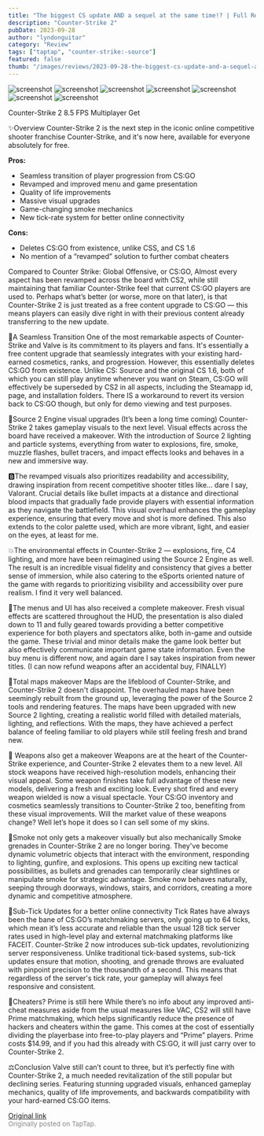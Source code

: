 ```yaml
---
title: "The biggest CS update AND a sequel at the same time!? | Full Review - Counter-Strike 2"
description: "Counter-Strike 2"
pubDate: 2023-09-28
author: "lyndonguitar"
category: "Review"
tags: ["taptap", "counter-strike:-source"]
featured: false
thumb: "/images/reviews/2023-09-28-the-biggest-cs-update-and-a-sequel-at-the-same-time--full-review---counter-strike-2-0.avif"
---
```


<div class="gallery">
  <img src="/images/reviews/2023-09-28-the-biggest-cs-update-and-a-sequel-at-the-same-time--full-review---counter-strike-2-0.avif" alt="screenshot" />
  <img src="/images/reviews/2023-09-28-the-biggest-cs-update-and-a-sequel-at-the-same-time--full-review---counter-strike-2-1.avif" alt="screenshot" />
  <img src="/images/reviews/2023-09-28-the-biggest-cs-update-and-a-sequel-at-the-same-time--full-review---counter-strike-2-2.avif" alt="screenshot" />
  <img src="/images/reviews/2023-09-28-the-biggest-cs-update-and-a-sequel-at-the-same-time--full-review---counter-strike-2-3.avif" alt="screenshot" />
  <img src="/images/reviews/2023-09-28-the-biggest-cs-update-and-a-sequel-at-the-same-time--full-review---counter-strike-2-4.avif" alt="screenshot" />
  <img src="/images/reviews/2023-09-28-the-biggest-cs-update-and-a-sequel-at-the-same-time--full-review---counter-strike-2-5.avif" alt="screenshot" />
  <img src="/images/reviews/2023-09-28-the-biggest-cs-update-and-a-sequel-at-the-same-time--full-review---counter-strike-2-6.avif" alt="screenshot" />
</div>

Counter-Strike 2
8.5
FPS
Multiplayer
Get

✨Overview
Counter-Strike 2 is the next step in the iconic online competitive shooter franchise Counter-Strike, and it's now here, available for everyone absolutely for free.


**Pros:**
- Seamless transition of player progression from CS:GO
- Revamped and improved menu and game presentation
- Quality of life improvements
- Massive visual upgrades
- Game-changing smoke mechanics
- New tick-rate system for better online connectivity


**Cons:**
- Deletes CS:GO from existence, unlike CSS, and CS 1.6
- No mention of a “revamped” solution to further combat cheaters


Compared to Counter Strike: Global Offensive, or CS:GO, Almost every aspect has been revamped across the board with CS2, while still maintaining that familiar Counter-Strike feel that current CS:GO players are used to. Perhaps what’s better (or worse, more on that later), is that Counter-Strike 2 is just treated as a free content upgrade to CS:GO — this means players can easily dive right in with their previous content already transferring to the new update.

🔀A Seamless Transition
One of the most remarkable aspects of Counter-Strike and Valve is its commitment to its players and fans. It's essentially a free content upgrade that seamlessly integrates with your existing hard-earned cosmetics, ranks, and progression. However, this essentially deletes CS:GO from existence. Unlike CS: Source and the original CS 1.6, both of which you can still play anytime whenever you want on Steam, CS:GO will effectively be superseded by CS2 in all aspects, including the Steamapp id, page, and installation folders. There IS a workaround to revert its version back to CS:GO though, but only for demo viewing and test purposes.

🎨Source 2 Engine visual upgrades (It’s been a long time coming)
Counter-Strike 2 takes gameplay visuals to the next level. Visual effects across the board have received a makeover. With the introduction of Source 2 lighting and particle systems, everything from water to explosions, fire, smoke, muzzle flashes, bullet tracers, and impact effects looks and behaves in a new and immersive way.

🅱️The revamped visuals also prioritizes readability and accessibility, drawing inspiration from recent competitive shooter titles like… dare I say, Valorant. Crucial details like bullet impacts at a distance and directional blood impacts that gradually fade provide players with essential information as they navigate the battlefield. This visual overhaul enhances the gameplay experience, ensuring that every move and shot is more defined. This also extends to the color palette used, which are more vibrant, light, and easier on the eyes, at least for me.

💥The environmental effects in Counter-Strike 2 — explosions, fire, C4 lighting, and more have been reimagined using the Source 2 Engine as well. The result is an incredible visual fidelity and consistency that gives a better sense of immersion, while also catering to the eSports oriented nature of the game with regards to prioritizing visibility and accessibility over pure realism. I find it very well balanced.

📜The menus and UI has also received a complete makeover. Fresh visual effects are scattered throughout the HUD, the presentation is also dialed down to 11 and fully geared towards providing a better competitive experience for both players and spectators alike, both in-game and outside the game. These trivial and minor details make the game look better but also effectively communicate important game state information. Even the buy menu is different now, and again dare I say takes inspiration from newer titles. (I can now refund weapons after an accidental buy, FINALLY)

🏢Total maps makeover
Maps are the lifeblood of Counter-Strike, and Counter-Strike 2 doesn't disappoint. The overhauled maps have been seemingly rebuilt from the ground up, leveraging the power of the Source 2 tools and rendering features. The maps have been upgraded with new Source 2 lighting, creating a realistic world filled with detailed materials, lighting, and reflections. With the maps, they have achieved a perfect balance of feeling familiar to old players while still feeling fresh and brand new.

🔫 Weapons also get a makeover
Weapons are at the heart of the Counter-Strike experience, and Counter-Strike 2 elevates them to a new level. All stock weapons have received high-resolution models, enhancing their visual appeal. Some weapon finishes take full advantage of these new models, delivering a fresh and exciting look. Every shot fired and every weapon wielded is now a visual spectacle. Your CS:GO inventory and cosmetics seamlessly transitions to Counter-Strike 2 too, benefiting from these visual improvements. Will the market value of these weapons change? Well let’s hope it does so I can sell some of my skins.

🚬Smoke not only gets a makeover visually but also mechanically
Smoke grenades in Counter-Strike 2 are no longer boring. They've become dynamic volumetric objects that interact with the environment, responding to lighting, gunfire, and explosions. This opens up exciting new tactical possibilities, as bullets and grenades can temporarily clear sightlines or manipulate smoke for strategic advantage. Smoke now behaves naturally, seeping through doorways, windows, stairs, and corridors, creating a more dynamic and competitive atmosphere.

📶Sub-Tick Updates for a better online connectivity
Tick Rates have always been the bane of CS:GO’s matchmaking servers, only going up to 64 ticks, which mean it’s less accurate and reliable than the usual 128 tick server rates used in high-level play and external matchmaking platforms like FACEIT.  Counter-Strike 2 now introduces sub-tick updates, revolutionizing server responsiveness. Unlike traditional tick-based systems, sub-tick updates ensure that motion, shooting, and grenade throws are evaluated with pinpoint precision to the thousandth of a second. This means that regardless of the server's tick rate, your gameplay will always feel responsive and consistent.

🎯Cheaters? Prime is still here
While there’s no info about any improved anti-cheat measures aside from the usual measures like VAC, CS2 will still have Prime matchmaking, which helps significantly reduce the presence of hackers and cheaters within the game. This comes at the cost of essentially dividing the playerbase into free-to-play players and “Prime” players. Prime costs $14.99, and if you had this already with CS:GO, it will just carry over to Counter-Strike 2.

⚖️Conclusion
Valve still can’t count to three, but it’s perfectly fine with Counter-Strike 2, a much needed revitalization of the still popular but declining series. Featuring stunning upgraded visuals, enhanced gameplay mechanics, quality of life improvements, and backwards compatibility with your hard-earned CS:GO items.

[Original link](https://www.taptap.io/post/6367705)<br><span style="font-size: 0.95em; color: #888;">Originally posted on TapTap.</span>
